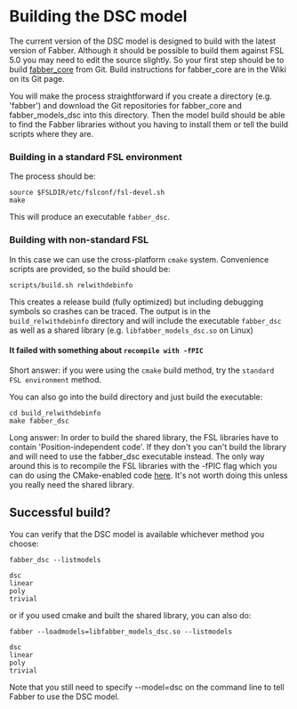 # Building the DSC model

The current version of the DSC model is designed to build with the latest 
version of Fabber. Although it should be possible to build them against FSL 5.0 
you may need to edit the source slightly. So your first step should be to build 
[fabber_core](https://ibme-gitcvs.eng.ox.ac.uk/fabber/fabber_core) from Git. 
Build instructions for fabber_core are in the Wiki on its Git page. 

You will make the process straightforward if you create a directory (e.g. 
'fabber') and download the Git repositories for fabber_core and fabber_models_dsc
into this directory. Then the model build should be able to find the Fabber 
libraries without you having to install them or tell the build scripts where 
they are.

### Building in a standard FSL environment

The process should be:

    source $FSLDIR/etc/fslconf/fsl-devel.sh
    make

This will produce an executable `fabber_dsc`.

### Building with non-standard FSL

In this case we can use the cross-platform `cmake` system. Convenience scripts
are provided, so the build should be:

    scripts/build.sh relwithdebinfo
    
This creates a release build (fully optimized) but including debugging symbols
so crashes can be traced. The output is in the `build_relwithdebinfo` directory
and will include the executable `fabber_dsc` as well as a shared library
(e.g. `libfabber_models_dsc.so` on Linux)

#### It failed with something about `recompile with -fPIC`

Short answer: if you were using the `cmake` build method, try the `standard
FSL environment` method.

You can also go into the build directory and just build the executable:

    cd build_relwithdebinfo
    make fabber_dsc
    
Long answer: In order to build the shared library, the FSL libraries have to 
contain 'Position-independent code'. If they don't you can't build the library 
and will need to use the fabber_dsc executable instead. The only way around 
this is to recompile the FSL libraries with the -fPIC flag which you can
do using the CMake-enabled code [here](https://ibme-gitcvs.eng.ox.ac.uk/fsl/fsl).
It's not worth doing this unless you really need the shared library.

## Successful build?

You can verify that the DSC model is available whichever method you choose:

    fabber_dsc --listmodels

    dsc
    linear
    poly
    trivial

or if you used cmake and built the shared library, you can also do:

    fabber --loadmodels=libfabber_models_dsc.so --listmodels
    
    dsc
    linear
    poly
    trivial
  
Note that you still need to specify --model=dsc on the command line to tell 
Fabber to use the DSC model.

